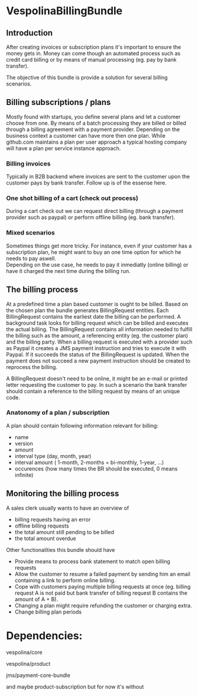 VespolinaBillingBundle
==========

## Introduction

After creating invoices or subscription plans it's important to ensure the money gets in.  Money can come though an automated process such as credit card billing or by means of manual processing (eg. pay by bank transfer).

The objective of this bundle is provide a solution for several billing scenarios.


## Billing subscriptions / plans

Mostly found with startups, you define several plans and let a customer choose from one.  By means of a batch processing they are billed or billed through a billing agreement with a payment provider.
Depending on the business context a customer can have more then one plan.  While github.com maintains a plan per user approach a typical hosting company will have a plan per service instance approach.

### Billing invoices

Typically in B2B backend where invoices are sent to the customer upon the customer pays by bank transfer.  Follow up is of the essense here.

### One shot billing of a cart (check out process)

During a cart check out we can request direct billing (through a payment provider such as paypal) or perform offline billing (eg. bank transfer).

### Mixed scenarios

Sometimes things get more tricky.  For instance, even if your customer has a subscription plan, he might want to buy an one time option for which he needs to pay aswell.  
Depending on the use case, he needs to pay it inmediatly (online billing) or have it charged the next time during the billing run.


## The billing process

At a predefined time a plan based customer is ought to be billed.  Based on the chosen plan the bundle generates BillingRequest entities.
Each BillingRequest contains the earliest date the billing can be performed.  A background task looks for billing request which can be billed and executes the actual billing.
The BillingRequest contains all information needed to fulfill the billing such as the amount, a referencing entity (eg. the customer plan) and the billing party.
When a billing request is executed with a provider such as Paypal it creates a JMS payment instruction and tries to execute it with Paypal.  If it succeeds the status of the BillingRequest is updated.  When the payment does not succeed a new payment instruction should be created to reprocess the billing.


A BillingRequest doesn't need to be online, it might be an e-mail or printed letter requesting the customer to pay.  In such a scenario the bank transfer should contain a reference to the billing request by means of an unique code.

### Anatonomy of a plan / subscription

A plan should contain following information relevant for billing:
* name
* version
* amount
* interval type (day, month, year)
* interval amount ( 1-month, 2-months = bi-monthly, 1-year, ...)
* occurences (how many times the BR should be executed, 0 means infinite)



## Monitoring the billing process

A sales clerk usually wants to have an overview of
* billing requests having an error
* offline billing requests 
* the total amount still pending to be billed
* the total amount overdue

Other functionalities this bundle should have
* Provide means to process bank statement to match open billing requests
* Allow the customer to resume a failed payment by sending him an email containing a link to perform online billing.
* Cope with customers paying multiple billing requests at once (eg. billing request A is not paid but bank transfer of billing request B contains the amount of A + B).
* Changing a plan might require refunding the customer or charging extra.
* Change billing plan periods








Dependencies:
==========
vespolina/core

vespolina/product

jms/payment-core-bundle

and maybe product-subscription but for now it's without




